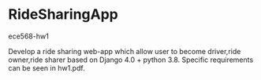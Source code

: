 # RideSharingApp
ece568-hw1

Develop a ride sharing web-app which allow user to become driver,ride owner,ride sharer based on Django 4.0 + python 3.8.
Specific requirements can be seen in hw1.pdf.
